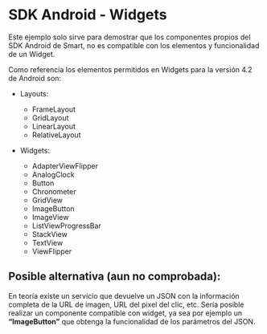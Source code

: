 # SDK Android - Widgets

Este ejemplo solo sirve para demostrar que los componentes propios del SDK Android de Smart, no es compatible con los elementos y funcionalidad de un Widget.

Como referencia los elementos permitidos en Widgets para la versión 4.2 de Android son:

 * Layouts:

    * FrameLayout
    * GridLayout
    * LinearLayout
    * RelativeLayout 

 * Widgets:

    * AdapterViewFlipper
    * AnalogClock
    * Button
    * Chronometer
    * GridView
    * ImageButton
    * ImageView
    * ListViewProgressBar
    * StackView
    * TextView
    * ViewFlipper

## Posible alternativa (aun no comprobada):
En teoría existe un servicio que devuelve un JSON con la información completa de la URL de imagen, URL del pixel del clic, etc.
Sería posible realizar un componente compatible con widget, ya sea por ejemplo un **“ImageButton”** que obtenga la funcionalidad de los parámetros del JSON.

